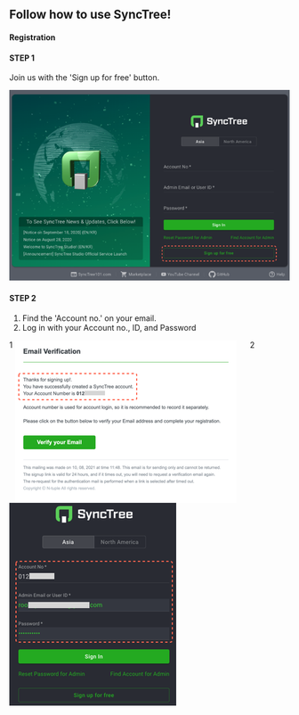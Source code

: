 ## Follow how to use SyncTree!

#### Registration

#### STEP 1

Join us with the 'Sign up for free' button.

![](../../img/howtouse/step2-1.png)

#### STEP 2

1. Find the 'Account no.' on your email.
2. Log in with your Account no., ID, and Password

<div class='img-container'>
    <span style='top: -36px;left: 0px;'>1</span>
    <img src='../../img/howtouse/step2-2-1.png' style='margin-right: 20px;vertical-align: top;' />
    <span style='top: -36px;left: 423px;'>2</span>
    <img src='../../img/howtouse/step2-2-2.png' style=''/>
</div>
